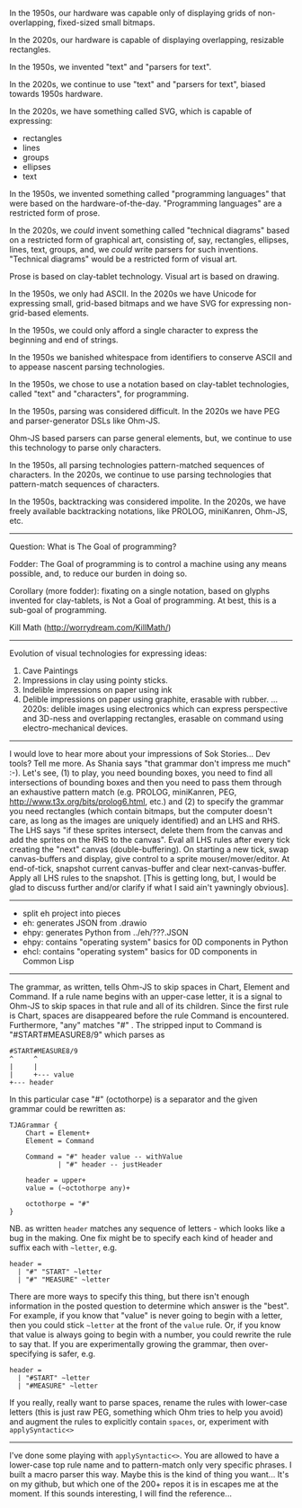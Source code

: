 In the 1950s, our hardware was capable only of displaying grids of non-overlapping, fixed-sized small bitmaps.

In the 2020s, our hardware is capable of displaying overlapping, resizable rectangles.

In the 1950s, we invented "text" and "parsers for text".

In the 2020s, we continue to use "text" and "parsers for text", biased towards 1950s hardware.


In the 2020s, we have something called SVG, which is capable of expressing:
- rectangles
- lines
- groups
- ellipses
- text

In the 1950s, we invented something called "programming languages" that were based on the hardware-of-the-day.  "Programming languages" are a restricted form of prose.

In the 2020s, we *could* invent something called "technical diagrams" based on a restricted form of graphical art, consisting of, say, rectangles, ellipses, lines, text, groups, and, we *could* write parsers for such inventions.  "Technical diagrams" would be a restricted form of visual art.

Prose is based on clay-tablet technology.  Visual art is based on drawing.


In the 1950s, we only had ASCII.  In the 2020s we have Unicode for expressing small, grid-based bitmaps and we have SVG for expressing non-grid-based elements.

In the 1950s, we could only afford a single character to express the beginning and end of strings.  

In the 1950s we banished whitespace from identifiers to conserve ASCII and to appease nascent parsing technologies.

In the 1950s, we chose to use a notation based on clay-tablet technologies, called "text" and "characters", for programming.

In the 1950s, parsing was considered difficult. In the 2020s we have PEG and parser-generator DSLs like Ohm-JS.

Ohm-JS based parsers can parse general elements, but, we continue to use this technology to parse only characters.

In the 1950s, all parsing technologies pattern-matched sequences of characters. In the 2020s, we continue to use parsing technologies that pattern-match sequences of characters.

In the 1950s, backtracking was considered impolite.  In the 2020s, we have freely available backtracking notations, like PROLOG, miniKanren, Ohm-JS, etc.


---

Question: What is The Goal of programming?

Fodder: The Goal of programming is to control a machine using any means possible, and, to reduce our burden in doing so.  

Corollary (more fodder): fixating on a single notation, based on glyphs invented for clay-tablets, is Not a Goal of programming. At best, this is a sub-goal of programming.

Kill Math (http://worrydream.com/KillMath/)

---

Evolution of visual technologies for expressing ideas: 
1. Cave Paintings
2. Impressions in clay using pointy sticks.
3. Indelible impressions on paper using ink
4. Delible impressions on paper using graphite, erasable with rubber.
...
2020s: delible images using electronics which can express perspective and 3D-ness and overlapping rectangles, erasable on command using electro-mechanical devices.

---
I would love to hear more about your impressions of Sok Stories...
Dev tools?  Tell me more.
As Shania says "that grammar don't impress me much" :-).  Let's see, (1) to play, you need bounding boxes, you need to find all intersections of bounding boxes and then you need to pass them through an exhaustive pattern match (e.g. PROLOG, miniKanren, PEG, http://www.t3x.org/bits/prolog6.html, etc.) and (2) to specify the grammar you need rectangles (which contain bitmaps, but the computer doesn't care, as long as the images are uniquely identified) and an LHS and RHS.  The LHS says "if these sprites intersect, delete them from the canvas and add the sprites on the RHS to the canvas".  Eval all LHS rules after every tick creating the "next" canvas (double-buffering).  On starting a new tick, swap canvas-buffers and display, give control to a sprite mouser/mover/editor.  At end-of-tick, snapshot current canvas-buffer and clear next-canvas-buffer.  Apply all LHS rules to the snapshot.
[This is getting long, but, I would be glad to discuss further and/or clarify if what I said ain't yawningly obvious].

---

- split eh project into pieces
- eh: generates JSON from .drawio
- ehpy: generates Python from ../eh/???.JSON
- ehpy: contains "operating system" basics for 0D components in Python
- ehcl: contains "operating system" basics for 0D components in Common Lisp

---
The grammar, as written, tells Ohm-JS to skip spaces in Chart, Element and Command.  If a rule name begins with an upper-case letter, it is a signal to Ohm-JS to skip spaces in that rule and all of its children.  Since the first rule is Chart, spaces are disappeared before the rule Command is encountered.  Furthermore, "any" matches "#" .  The stripped input to Command is "#START#MEASURE8/9" which parses as 
```
#START#MEASURE8/9
^     ^
|     |
|     +--- value
+--- header
```

In this particular case "#" (octothorpe) is a separator and the given grammar could be rewritten as:

```
TJAGrammar {
    Chart = Element+
    Element = Command

    Command = "#" header value -- withValue
            | "#" header -- justHeader

    header = upper+
    value = (~octothorpe any)+

    octothorpe = "#"
}
```

NB. as written `header` matches any sequence of letters - which looks like a bug in the making.  One fix might be to specify each kind of header and suffix each with `~letter`, e.g.
```
header =
  | "#" "START" ~letter
  | "#" "MEASURE" ~letter
```
There are more ways to specify this thing, but there isn't enough information in the posted question to determine which answer is the "best".  For example, if you know that "value" is never going to begin with a letter, then you could stick `~letter` at the front of the `value` rule.  Or, if you know that value is always going to begin with a number, you could rewrite the rule to say that. If you are experimentally growing the grammar, then over-specifying is safer, e.g.
```
header =
  | "#START" ~letter
  | "#MEASURE" ~letter
```

If you really, really want to parse spaces, rename the rules with lower-case letters (this is just raw PEG, something which Ohm tries to help you avoid) and augment the rules to explicitly contain `spaces`, or, experiment with `applySyntactic<>`

---

I've done some playing with `applySyntactic<>`.  You are allowed to have a lower-case top rule name and to pattern-match only very specific phrases.  I built a macro parser this way.  Maybe this is the kind of thing you want...  It's on my github, but which one of the 200+ repos it is in escapes me at the moment.  If this sounds interesting, I will find the reference...